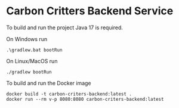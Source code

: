 # Carbon Critters Backend Service

To build and run the project Java 17 is required.

On Windows run

    .\gradlew.bat bootRun

On Linux/MacOS run

    ./gradlew bootRun

To build and run the Docker image

    docker build -t carbon-criters-backend:latest .
    docker run --rm v-p 8080:8080 carbon-criters-backend:latest
